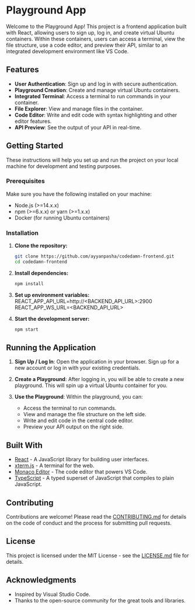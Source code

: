 # Playground App

Welcome to the Playground App! This project is a frontend application built with React, allowing users to sign up, log in, and create virtual Ubuntu containers. Within these containers, users can access a terminal, view the file structure, use a code editor, and preview their API, similar to an integrated development environment like VS Code.

## Features

- **User Authentication**: Sign up and log in with secure authentication.
- **Playground Creation**: Create and manage virtual Ubuntu containers.
- **Integrated Terminal**: Access a terminal to run commands in your container.
- **File Explorer**: View and manage files in the container.
- **Code Editor**: Write and edit code with syntax highlighting and other editor features.
- **API Preview**: See the output of your API in real-time.

## Getting Started

These instructions will help you set up and run the project on your local machine for development and testing purposes.

### Prerequisites

Make sure you have the following installed on your machine:

- Node.js (>=14.x.x)
- npm (>=6.x.x) or yarn (>=1.x.x)
- Docker (for running Ubuntu containers)

### Installation

1. **Clone the repository:**
   ```bash
   git clone https://github.com/ayyanpasha/codedamn-frontend.git
   cd codedamn-frontend

2. **Install dependencies:**
   ```bash
   npm install

3. **Set up environment variables:**
    REACT_APP_API_URL=http://<BACKEND_API_URL>:2900
    REACT_APP_WS_URL=<BACKEND_API_URL>

4. **Start the development server:**
    ```bash
    npm start

## Running the Application


1. **Sign Up / Log In**: Open the application in your browser. Sign up for a new account or log in with your existing credentials.

2. **Create a Playground**: After logging in, you will be able to create a new playground. This will spin up a virtual Ubuntu container for you.

3. **Use the Playground**: Within the playground, you can:
   - Access the terminal to run commands.
   - View and manage the file structure on the left side.
   - Write and edit code in the central code editor.
   - Preview your API output on the right side.

## Built With

- [React](https://reactjs.org/) - A JavaScript library for building user interfaces.
- [xterm.js](https://xtermjs.org/) - A terminal for the web.
- [Monaco Editor](https://microsoft.github.io/monaco-editor/) - The code editor that powers VS Code.
- [TypeScript](https://www.typescriptlang.org/) - A typed superset of JavaScript that compiles to plain JavaScript.

## Contributing

Contributions are welcome! Please read the [CONTRIBUTING.md](CONTRIBUTING.md) for details on the code of conduct and the process for submitting pull requests.

## License

This project is licensed under the MIT License - see the [LICENSE.md](LICENSE.md) file for details.

## Acknowledgments

- Inspired by Visual Studio Code.
- Thanks to the open-source community for the great tools and libraries.
